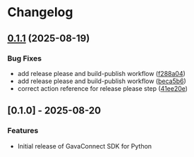 # Changelog

## [0.1.1](https://github.com/acoruss/gavaconnect-sdk-python/compare/gavaconnect-sdk-python-v0.1.0...gavaconnect-sdk-python-v0.1.1) (2025-08-19)


### Bug Fixes

* add release please and build-publish workflow ([f288a04](https://github.com/acoruss/gavaconnect-sdk-python/commit/f288a04a9715cccc8d23d9affa20a403b8d383fa))
* add release please and build-publish workflow ([beca5b6](https://github.com/acoruss/gavaconnect-sdk-python/commit/beca5b66036218dfe6c1621652c601174f9df87f))
* correct action reference for release please step ([41ee20e](https://github.com/acoruss/gavaconnect-sdk-python/commit/41ee20e0b906ac62990ef27229cabb3799e1c46b))

## [0.1.0] - 2025-08-20

### Features

- Initial release of GavaConnect SDK for Python
